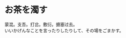 # お茶を濁す

<div class="vocab-term">
<div class="vocab-term-title">蒙混。支吾。打岔。敷衍。搪塞过去。</div>
<div class="vocab-term-content">
いいかげんなことを言ったりしたりして、その場をごまかす。
</div>
</div>
